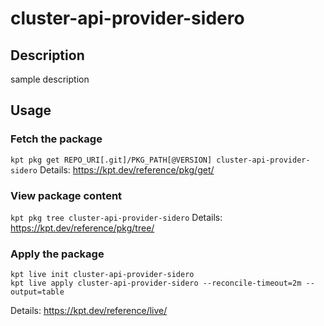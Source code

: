 # cluster-api-provider-sidero

## Description
sample description

## Usage

### Fetch the package
`kpt pkg get REPO_URI[.git]/PKG_PATH[@VERSION] cluster-api-provider-sidero`
Details: https://kpt.dev/reference/pkg/get/

### View package content
`kpt pkg tree cluster-api-provider-sidero`
Details: https://kpt.dev/reference/pkg/tree/

### Apply the package
```
kpt live init cluster-api-provider-sidero
kpt live apply cluster-api-provider-sidero --reconcile-timeout=2m --output=table
```
Details: https://kpt.dev/reference/live/
